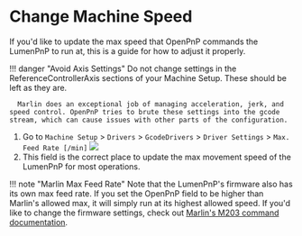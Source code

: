 # Change Machine Speed

If you'd like to update the max speed that OpenPnP commands the LumenPnP to run at, this is a guide for how to adjust it properly.

!!! danger "Avoid Axis Settings"
      Do not change settings in the ReferenceControllerAxis sections of your Machine Setup. These should be left as they are.

      Marlin does an exceptional job of managing acceleration, jerk, and speed control. OpenPnP tries to brute these settings into the gcode stream, which can cause issues with other parts of the configuration.

1. Go to `Machine Setup` > `Drivers` > `GcodeDrivers` > `Driver Settings` > `Max. Feed Rate [/min]`
   ![](img/change-machine-speed.webp)
2. This field is the correct place to update the max movement speed of the LumenPnP for most operations.

!!! note "Marlin Max Feed Rate"
      Note that the LumenPnP's firmware also has its own max feed rate. If you set the OpenPnP field to be higher than Marlin's allowed max, it will simply run at its highest allowed speed.
      If you'd like to change the firmware settings, check out [Marlin's M203 command documentation](https://marlinfw.org/docs/gcode/M203.html).
